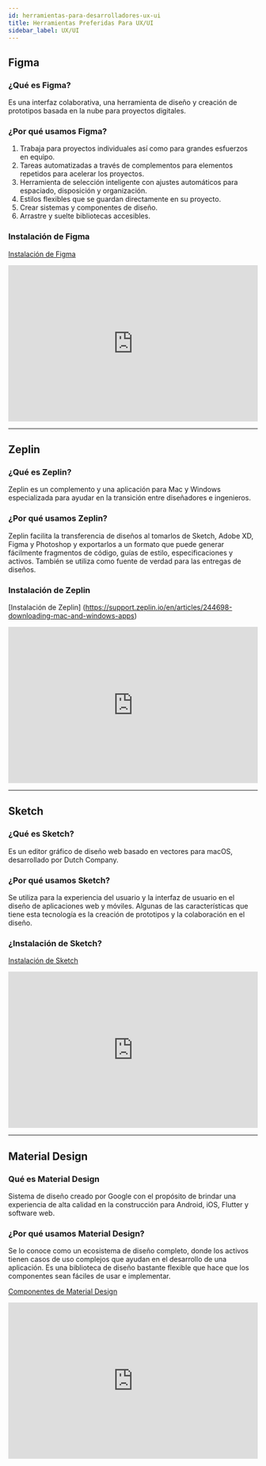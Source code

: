 ```yaml
---
id: herramientas-para-desarrolladores-ux-ui
title: Herramientas Preferidas Para UX/UI
sidebar_label: UX/UI
---
```


## Figma

### ¿Qué es Figma?

Es una interfaz colaborativa, una herramienta de diseño y creación de prototipos basada en la nube para proyectos digitales.

### ¿Por qué usamos Figma?

1. Trabaja para proyectos individuales así como para grandes esfuerzos en equipo.
2. Tareas automatizadas a través de complementos para elementos repetidos para acelerar los proyectos.
3. Herramienta de selección inteligente con ajustes automáticos para espaciado, disposición y organización.
4. Estilos flexibles que se guardan directamente en su proyecto.
5. Crear sistemas y componentes de diseño.
6. Arrastre y suelte bibliotecas accesibles.

### Instalación de Figma

[Instalación de Figma](https://www.figma.com/downloads/)

<iframe
width="100%" height="315" src="https://www.youtube.com/embed/Cx2dkpBxst8" frameborder="0" allowfullscreen="true"> </iframe>

* * *

## Zeplin

### ¿Qué es Zeplin?

Zeplin es un complemento y una aplicación para Mac y Windows especializada para ayudar en la transición entre diseñadores e ingenieros.

### ¿Por qué usamos Zeplin?

Zeplin facilita la transferencia de diseños al tomarlos de Sketch, Adobe XD, Figma y Photoshop y exportarlos a un formato que puede generar fácilmente fragmentos de código, guías de estilo, especificaciones y activos. También se utiliza como fuente de verdad para las entregas de diseños.

### Instalación de Zeplin

[Instalación de Zeplin] (https://support.zeplin.io/en/articles/244698-downloading-mac-and-windows-apps)

<iframe
width="100%" height="315" src="https://www.youtube.com/embed/x1RPNx8Jsp4" frameborder="0" allowfullscreen="true"> </iframe>

* * *

## Sketch

### ¿Qué es Sketch?

Es un editor gráfico de diseño web basado en vectores para macOS, desarrollado por Dutch Company.

### ¿Por qué usamos Sketch?

Se utiliza para la experiencia del usuario y la interfaz de usuario en el diseño de aplicaciones web y móviles. Algunas de las características que tiene esta tecnología es la creación de prototipos y la colaboración en el diseño.

### ¿Instalación de Sketch?

[Instalación de Sketch](https://www.sketch.com/updates/)

 <iframe
width="100%" height="315" src="https://www.youtube.com/embed/ilcwjXTqyNM"  frameborder="0" allowfullscreen="true"> </iframe>

* * *

## Material Design

### Qué es Material Design

Sistema de diseño creado por Google con el propósito de brindar una experiencia de alta calidad en la construcción para Android, iOS, Flutter y software web.

### ¿Por qué usamos Material Design?

Se lo conoce como un ecosistema de diseño completo, donde los activos tienen casos de uso complejos que ayudan en el desarrollo de una aplicación. Es una biblioteca de diseño bastante flexible que hace que los componentes sean fáciles de usar e implementar.

[Componentes de Material Design](https://material.io/components)

<iframe
width="100%" height="315" src="https://www.youtube.com/embed/ckCe0xZv3Co"  frameborder="0" allowfullscreen="true"> </iframe>
